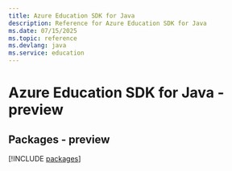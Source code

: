```yaml
---
title: Azure Education SDK for Java
description: Reference for Azure Education SDK for Java
ms.date: 07/15/2025
ms.topic: reference
ms.devlang: java
ms.service: education
---
```

# Azure Education SDK for Java - preview
## Packages - preview
[!INCLUDE [packages](education-index.md)]